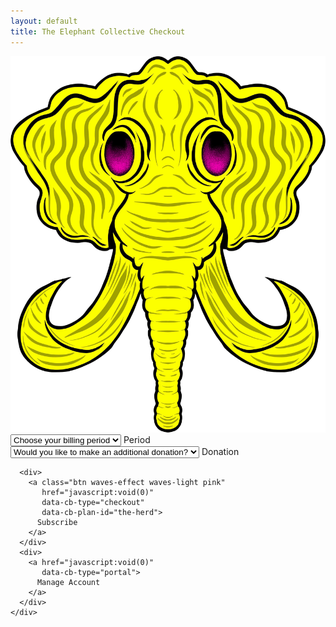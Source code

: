 ```yaml
---
layout: default
title: The Elephant Collective Checkout
---
```


<script src="https://js.chargebee.com/v2/chargebee.js"
        data-cb-site="elephantcollective"> </script>



<div class="valign-wrapper full-vh">
  <div class="full-width center-align">
    <div>
      <img class="logo" src="/assets/images/logo.png"/>
    </div>
    <div>
      <div class="input-field col s12">
        <div>
          <select>
            <option value="" disabled selected>Choose your billing period</option>
            <option value="the-herd">Monthly  $25</option>
            <option value="the-herd-monthly">6 Months $125</option>
            <option value="the-herd">Yearly   $200</option>
          </select>
          <label>Period</label>
        </div>
        <div>
          <select>
            <option value="" disabled selected>Would you like to make an additional donation?</option>
            <option value="5">5</option>
            <option value="10">6 Months $125</option>
            <option value="15">Yearly   $200</option>
          </select>
          <label>Donation</label>
        </div>
      </div>

      <div>
        <a class="btn waves-effect waves-light pink"
           href="javascript:void(0)"
           data-cb-type="checkout"
           data-cb-plan-id="the-herd">
          Subscribe
        </a>
      </div>
      <div>
        <a href="javascript:void(0)"
           data-cb-type="portal">
          Manage Account
        </a>
      </div>
    </div>
  </div>
</div>

<script>
  $(document).ready(function(){
    $('select').formSelect();
  });
</script>
